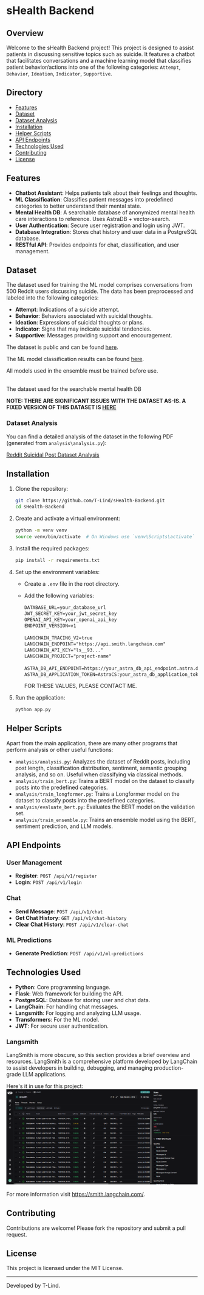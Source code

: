 # sHealth Backend

## Overview

Welcome to the sHealth Backend project! This project is designed to assist patients in discussing sensitive topics such
as suicide. It features a chatbot that facilitates conversations and a machine learning model that classifies patient
behavior/actions into one of the following categories: `Attempt`, `Behavior`, `Ideation`, `Indicator`, `Supportive`.

## Directory

- [Features](#Features)
- [Dataset](#dataset)
- [Dataset Analysis](#dataset-analysis)
- [Installation](#installation)
- [Helper Scripts](#helper-scripts)
- [API Endpoints](#api-endpoints)
- [Technologies Used](#technologies-used)
- [Contributing](#contributing)
- [License](#license)

## Features

- **Chatbot Assistant**: Helps patients talk about their feelings and thoughts.
- **ML Classification**: Classifies patient messages into predefined categories to better understand their mental state.
- **Mental Health DB**: A searchable database of anonymized mental health care interactions to reference. Uses AstraDB +
  vector-search.
- **User Authentication**: Secure user registration and login using JWT.
- **Database Integration**: Stores chat history and user data in a PostgreSQL database.
- **RESTful API**: Provides endpoints for chat, classification, and user management.

## Dataset

The dataset used for training the ML model comprises conversations from 500 Reddit users discussing suicide. The data
has been preprocessed and labeled into the following categories:

- **Attempt**: Indications of a suicide attempt.
- **Behavior**: Behaviors associated with suicidal thoughts.
- **Ideation**: Expressions of suicidal thoughts or plans.
- **Indicator**: Signs that may indicate suicidal tendencies.
- **Supportive**: Messages providing support and encouragement.

The dataset is public and can be found [here](https://zenodo.org/records/2667859#.YCwdTR1OlQI).

The ML model classification results can be found [here](static/Reddit%20Suicide%20Post%20Dataset%20Classification%20Prediction.pdf).

All models used in the ensemble must be trained before use. 

<br>
The dataset used for the searchable mental health DB

**NOTE: THERE ARE SIGNIFICANT ISSUES WITH THE DATASET AS-IS. A FIXED VERSION OF THIS DATASET
IS [HERE](data/500_Reddit_users_posts_labels.csv)**

### Dataset Analysis

You can find a detailed analysis of the dataset in the following PDF (generated from `analysis\analysis.py`):

[Reddit Suicidal Post Dataset Analysis](static/Reddit%20Suicidal%20Post%20Dataset%20Analysis.pdf)

## Installation

1. Clone the repository:
    ```bash
    git clone https://github.com/T-Lind/sHealth-Backend.git
    cd sHealth-Backend
    ```

2. Create and activate a virtual environment:
    ```bash
    python -m venv venv
    source venv/bin/activate  # On Windows use `venv\Scripts\activate`
    ```

3. Install the required packages:
    ```bash
    pip install -r requirements.txt
    ```

4. Set up the environment variables:
    - Create a `.env` file in the root directory.
    - Add the following variables:
        ```
        DATABASE_URL=your_database_url
        JWT_SECRET_KEY=your_jwt_secret_key
        OPENAI_API_KEY=your_openai_api_key
        ENDPOINT_VERSION=v1
      
        LANGCHAIN_TRACING_V2=true
        LANGCHAIN_ENDPOINT="https://api.smith.langchain.com"
        LANGCHAIN_API_KEY="ls__93..."
        LANGCHAIN_PROJECT="project-name"
      
        ASTRA_DB_API_ENDPOINT=https://your_astra_db_api_endpoint.astra.datastax.com
        ASTRA_DB_APPLICATION_TOKEN=AstraCS:your_astra_db_application_token
      
        ```

      FOR THESE VALUES, PLEASE CONTACT ME.

5. Run the application:
    ```bash
    python app.py
    ```

## Helper Scripts

Apart from the main application, there are many other programs that perform analysis or other useful functions:

- `analysis/analysis.py`: Analyzes the dataset of Reddit posts, including post length, classification distribution,
  sentiment,
  semantic grouping analysis, and so on. Useful when classifying via classical methods.
- `analysis/train_bert.py`: Trains a BERT model on the dataset to classify posts into the predefined categories.
- `analysis/train_longformer.py`: Trains a Longformer model on the dataset to classify posts into the predefined
  categories.
- `analysis/evaluate_bert.py`: Evaluates the BERT model on the validation set.
- `analysis/train_ensemble.py`: Trains an ensemble model using the BERT, sentiment prediction, and LLM models.

## API Endpoints

### User Management

- **Register**: `POST /api/v1/register`
- **Login**: `POST /api/v1/login`

### Chat

- **Send Message**: `POST /api/v1/chat`
- **Get Chat History**: `GET /api/v1/chat-history`
- **Clear Chat History**: `POST /api/v1/clear-chat`

### ML Predictions

- **Generate Prediction**: `POST /api/v1/ml-predictions`

## Technologies Used

- **Python**: Core programming language.
- **Flask**: Web framework for building the API.
- **PostgreSQL**: Database for storing user and chat data.
- **LangChain**: For handling chat messages.
- **Langsmith**: For logging and analyzing LLM usage.
- **Transformers**: For the ML model.
- **JWT**: For secure user authentication.

### Langsmith

LangSmith is more obscure, so this section provides a brief overview and resources.
LangSmith is a comprehensive platform developed by LangChain to assist developers in building, debugging, and managing
production-grade LLM applications.

Here's it in use for this project:
![Langsmith](static/langchain-ex.png)

For more information visit https://smith.langchain.com/.

## Contributing

Contributions are welcome! Please fork the repository and submit a pull request.

## License

This project is licensed under the MIT License.

---

Developed by T-Lind.